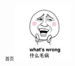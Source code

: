 首页
![image](https://github.com/AngelSXD/sxd_first_repository/blob/master/images/20160615165142.png)
